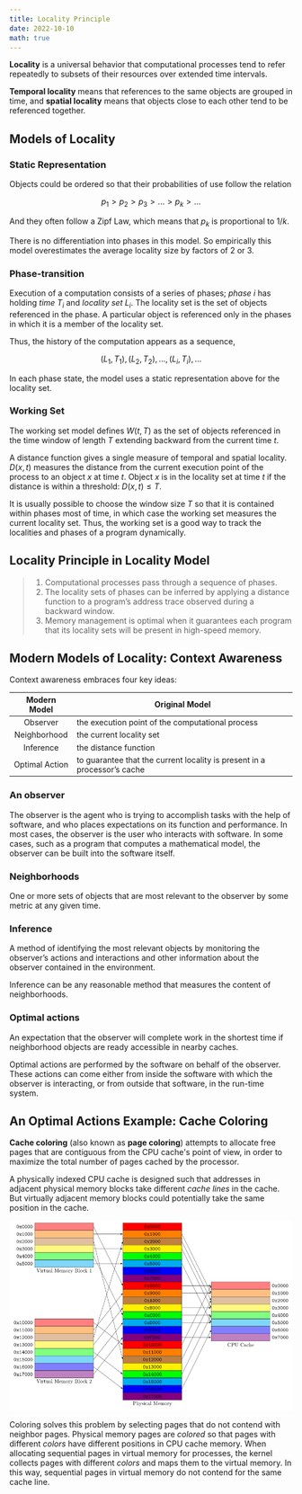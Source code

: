 ```yaml
---
title: Locality Principle
date: 2022-10-10
math: true
---
```


**Locality** is a universal behavior that computational processes tend to refer repeatedly to subsets of their resources over extended time intervals.

**Temporal locality** means that references to the same objects are grouped in time, and **spatial locality** means that objects close to each other tend to be referenced together.

## Models of Locality

### Static Representation

Objects could be ordered so that their probabilities of use follow the relation

$$
p_1 > p_2 > p_3 > ... > p_k > ...
$$

And they often follow a Zipf Law, which means that $p_k$ is proportional to $1/k$.

There is no differentiation into phases in this model. So empirically this model overestimates the average locality size by factors of 2 or 3.

### Phase-transition

Execution of a computation consists of a series of phases; _phase_ $i$ has holding _time_ $T_i$ and _locality set_ $L_i$. The locality set is the set of objects referenced in the phase. A particular object is referenced only in the phases in which it is a member of the locality set.

Thus, the history of the computation appears as a sequence,

$$
(L_1, T_1), (L_2, T_2), ..., (L_i, T_i), ...
$$

In each phase state, the model uses a static representation above for the locality set.

### Working Set

The working set model defines $W(t,T)$ as the set of objects referenced in the time window of length $T$ extending backward from the current time $t$.

A distance function gives a single measure of temporal and spatial locality. $D(x,t)$ measures the distance from the current execution point of the process to an object $x$ at time $t$. Object $x$ is in the locality set at time $t$ if the distance is within a threshold: $D(x,t) \leq T$.

It is usually possible to choose the window size $T$ so that it is contained within phases most of time, in which case the working set measures the current locality set. Thus, the working set is a good way to track the localities and phases of a program dynamically.

## Locality Principle in Locality Model

> 1. Computational processes pass through a sequence of phases.
> 2. The locality sets of phases can be inferred by applying a distance function to a program’s address trace observed during a backward window.
> 3. Memory management is optimal when it guarantees each program that its locality sets will be present in high-speed memory.

## Modern Models of Locality: Context Awareness

Context awareness embraces four key ideas:

|  Modern Model  | Original Model                                                           |
| :------------: | ------------------------------------------------------------------------ |
|    Observer    | the execution point of the computational process                         |
|  Neighborhood  | the current locality set                                                 |
|   Inference    | the distance function                                                    |
| Optimal Action | to guarantee that the current locality is present in a processor’s cache |

### An observer

The observer is the agent who is trying to accomplish tasks with the help of software, and who places expectations on its function and performance. In most cases, the observer is the user who interacts with software. In some cases, such as a program that computes a mathematical model, the observer can be built into the software itself.

### Neighborhoods

One or more sets of objects that are most relevant to the observer by some metric at any given time.

### Inference

A method of identifying the most relevant objects by monitoring the observer’s actions and interactions and other information about the observer contained in the environment.

Inference can be any reasonable method that measures the content of neighborhoods.

### Optimal actions

An expectation that the observer will complete work in the shortest time if neighborhood objects are ready accessible in nearby caches.

Optimal actions are performed by the software on behalf of the observer. These actions can come either from inside the software with which the observer is interacting, or from outside that software, in the run-time system.

## An Optimal Actions Example: Cache Coloring

**Cache coloring** (also known as **page coloring**) attempts to allocate free pages that are contiguous from the CPU cache's point of view, in order to maximize the total number of pages cached by the processor.

A physically indexed CPU cache is designed such that addresses in adjacent physical memory blocks take different _cache lines_ in the cache. But virtually adjacent memory blocks could potentially take the same position in the cache.

![](./900px-Page_Cache_Coloring.svg.png)

Coloring solves this problem by selecting pages that do not contend with neighbor pages. Physical memory pages are _colored_ so that pages with different _colors_ have different positions in CPU cache memory. When allocating sequential pages in virtual memory for processes, the kernel collects pages with different _colors_ and maps them to the virtual memory. In this way, sequential pages in virtual memory do not contend for the same cache line.

